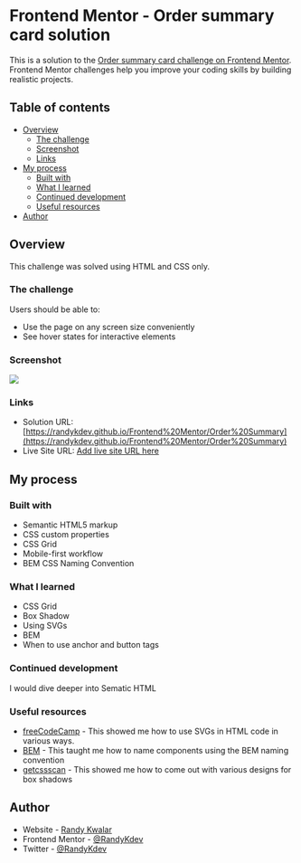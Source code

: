 # Frontend Mentor - Order summary card solution

This is a solution to the [Order summary card challenge on Frontend Mentor](https://www.frontendmentor.io/challenges/order-summary-component-QlPmajDUj). Frontend Mentor challenges help you improve your coding skills by building realistic projects. 

## Table of contents

- [Overview](#overview)
  - [The challenge](#the-challenge)
  - [Screenshot](#screenshot)
  - [Links](#links)
- [My process](#my-process)
  - [Built with](#built-with)
  - [What I learned](#what-i-learned)
  - [Continued development](#continued-development)
  - [Useful resources](#useful-resources)
- [Author](#author)


## Overview

This challenge was solved using HTML and CSS only.

### The challenge

Users should be able to:

- Use the page on any screen size conveniently
- See hover states for interactive elements

### Screenshot

![](./screenshots/screenshot.jpg)

### Links

- Solution URL: [https://randykdev.github.io/Frontend%20Mentor/Order%20Summary](https://randykdev.github.io/Frontend%20Mentor/Order%20Summary)
- Live Site URL: [Add live site URL here](https://your-live-site-url.com)

## My process

### Built with

- Semantic HTML5 markup
- CSS custom properties
- CSS Grid
- Mobile-first workflow
- BEM CSS Naming Convention

### What I learned

- CSS Grid
- Box Shadow
- Using SVGs
- BEM
- When to use anchor and button tags

### Continued development

I would dive deeper into Sematic HTML

### Useful resources

- [freeCodeCamp](https://www.freecodecamp.org/news/use-svg-images-in-css-html/) - This showed me how to use SVGs in HTML code in various ways.
- [BEM](http://getbem.com/naming/) - This taught me how to name components using the BEM naming convention
- [getcssscan](https://getcssscan.com/css-box-shadow-examples) - This showed me how to come out with various designs for box shadows

## Author

- Website - [Randy Kwalar](https://www.github.com/RandyKdev)
- Frontend Mentor - [@RandyKdev](https://www.frontendmentor.io/profile/RandyKdev)
- Twitter - [@RandyKdev](https://www.twitter.com/randykdev)
